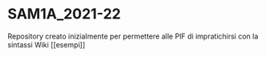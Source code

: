 # SAM1A_2021-22
Repository creato inizialmente per permettere alle PIF di impratichirsi con la sintassi Wiki
[[esempi]]
